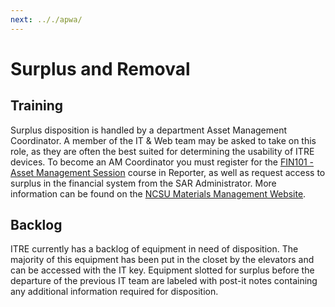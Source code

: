 ```yaml
---
next: .././apwa/
---
```


# Surplus and Removal

## Training
Surplus disposition is handled by a department Asset Management Coordinator. A member of the IT & Web team may be asked to take on this role, as they are often the best suited for determining the usability of ITRE devices. To become an AM Coordinator you must register for the [FIN101 - Asset Management Session](https://reporter.ncsu.edu/link/courseview?courseID=FIN-CAM-101&deptName=FIN) course in Reporter, as well as request access to surplus in the financial system from the SAR Administrator. More information can be found on the [NCSU Materials Management Website](https://materialsmgmt.ofa.ncsu.edu/our-services/surplus/disposal/).

## Backlog
ITRE currently has a backlog of equipment in need of disposition. The majority of this equipment has been put in the closet by the elevators and can be accessed with the IT key. Equipment slotted for surplus before the departure of the previous IT team are labeled with post-it notes containing any additional information required for disposition.
